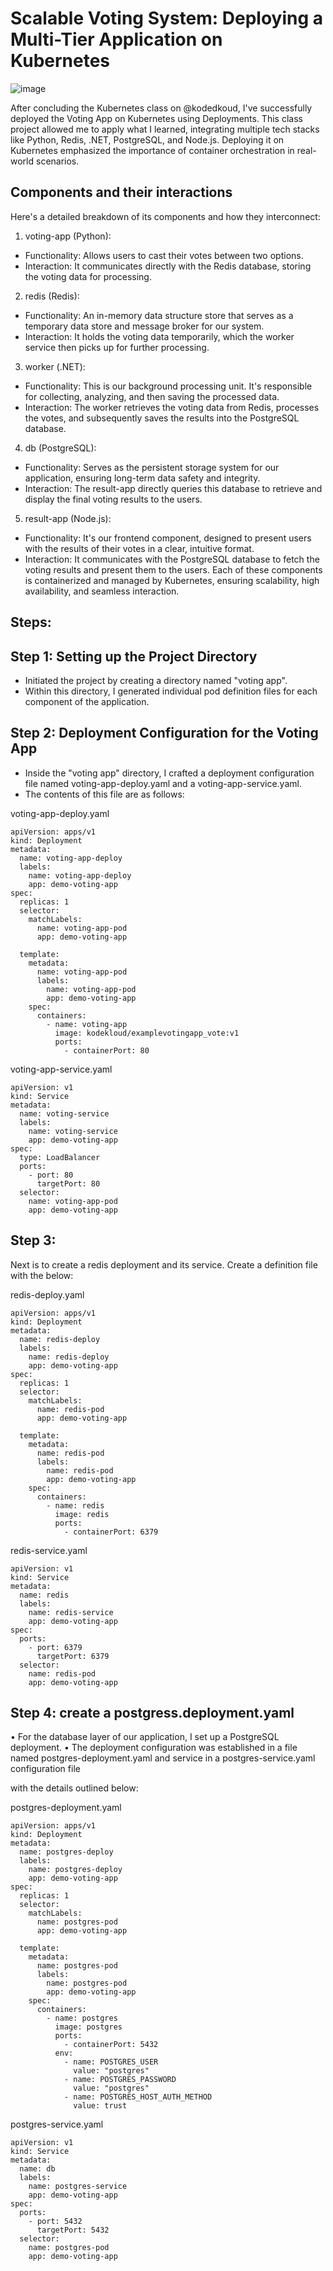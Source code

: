 # Scalable Voting System: Deploying a Multi-Tier Application on Kubernetes

![image](https://github.com/OluwaTossin/Scalable-Voting-System/assets/121174963/1a951e21-1bd6-4bb0-ae67-c6c777fbdd92)

After concluding the Kubernetes class on @kodedkoud, I've successfully deployed the Voting App on Kubernetes using Deployments. This class project allowed me to apply what I learned, integrating multiple tech stacks like Python, Redis, .NET, PostgreSQL, and Node.js. Deploying it on Kubernetes emphasized the importance of container orchestration in real-world scenarios.

## Components and their interactions

Here's a detailed breakdown of its components and how they interconnect:
1.	voting-app (Python):
- Functionality: Allows users to cast their votes between two options.
- Interaction: It communicates directly with the Redis database, storing the voting data for processing.
2.	redis (Redis):
- Functionality: An in-memory data structure store that serves as a temporary data store and message broker for our system.
- Interaction: It holds the voting data temporarily, which the worker service then picks up for further processing.
3.	worker (.NET):
- Functionality: This is our background processing unit. It's responsible for collecting, analyzing, and then saving the processed data.
- Interaction: The worker retrieves the voting data from Redis, processes the votes, and subsequently saves the results into the PostgreSQL database.
4.	db (PostgreSQL):
- Functionality: Serves as the persistent storage system for our application, ensuring long-term data safety and integrity.
- Interaction: The result-app directly queries this database to retrieve and display the final voting results to the users.
5.	result-app (Node.js):
- Functionality: It's our frontend component, designed to present users with the results of their votes in a clear, intuitive format.
- Interaction: It communicates with the PostgreSQL database to fetch the voting results and present them to the users.
Each of these components is containerized and managed by Kubernetes, ensuring scalability, high availability, and seamless interaction.

## Steps:

## Step 1: Setting up the Project Directory
- Initiated the project by creating a directory named "voting app".
- Within this directory, I generated individual pod definition files for each component of the application.

## Step 2: Deployment Configuration for the Voting App
- Inside the "voting app" directory, I crafted a deployment configuration file named voting-app-deploy.yaml and a voting-app-service.yaml.
- The contents of this file are as follows:

voting-app-deploy.yaml
```
apiVersion: apps/v1
kind: Deployment
metadata:
  name: voting-app-deploy
  labels:
    name: voting-app-deploy
    app: demo-voting-app
spec:
  replicas: 1
  selector:
    matchLabels:
      name: voting-app-pod
      app: demo-voting-app
    
  template:
    metadata:
      name: voting-app-pod
      labels:
        name: voting-app-pod
        app: demo-voting-app
    spec:
      containers:
        - name: voting-app
          image: kodekloud/examplevotingapp_vote:v1
          ports:
            - containerPort: 80
```

voting-app-service.yaml
```
apiVersion: v1
kind: Service
metadata:
  name: voting-service
  labels:
    name: voting-service
    app: demo-voting-app
spec:
  type: LoadBalancer
  ports:
    - port: 80
      targetPort: 80
  selector:
    name: voting-app-pod
    app: demo-voting-app

```

## Step 3:
Next is to create a redis deployment and its service. Create a definition file with the below:

redis-deploy.yaml
```
apiVersion: apps/v1
kind: Deployment
metadata:
  name: redis-deploy
  labels:
    name: redis-deploy
    app: demo-voting-app
spec:
  replicas: 1
  selector:
    matchLabels:
      name: redis-pod
      app: demo-voting-app
    
  template:
    metadata:
      name: redis-pod
      labels:
        name: redis-pod
        app: demo-voting-app
    spec:
      containers:
        - name: redis
          image: redis
          ports:
            - containerPort: 6379
```

redis-service.yaml

```
apiVersion: v1
kind: Service
metadata:
  name: redis
  labels:
    name: redis-service
    app: demo-voting-app
spec:
  ports:
    - port: 6379
      targetPort: 6379
  selector:
    name: redis-pod
    app: demo-voting-app
```

## Step 4: create a postgress.deployment.yaml
•	For the database layer of our application, I set up a PostgreSQL deployment.
•	The deployment configuration was established in a file named postgres-deployment.yaml and service in a postgres-service.yaml configuration file

with the details outlined below:

postgres-deployment.yaml
```
apiVersion: apps/v1
kind: Deployment
metadata:
  name: postgres-deploy
  labels:
    name: postgres-deploy
    app: demo-voting-app
spec:
  replicas: 1
  selector:
    matchLabels:
      name: postgres-pod
      app: demo-voting-app
    
  template:
    metadata:
      name: postgres-pod
      labels:
        name: postgres-pod
        app: demo-voting-app
    spec:
      containers:
        - name: postgres
          image: postgres
          ports:
            - containerPort: 5432
          env:
            - name: POSTGRES_USER
              value: "postgres"
            - name: POSTGRES_PASSWORD
              value: "postgres"
            - name: POSTGRES_HOST_AUTH_METHOD
              value: trust

```
postgres-service.yaml 

```
apiVersion: v1
kind: Service
metadata:
  name: db
  labels:
    name: postgres-service
    app: demo-voting-app
spec:
  ports:
    - port: 5432
      targetPort: 5432
  selector:
    name: postgres-pod
    app: demo-voting-app

```
